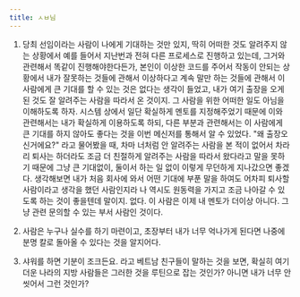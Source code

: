 ```yaml
---
title: ㅅㅂ님
---
```


1. 당최 선임이라는 사람이 나에게 기대하는 것만 있지, 딱히 어떠한 것도 알려주지 않는 상황에서 예를 들어서 지난번과 전혀 다른 프로세스로 진행하고 있는데, 그거와 관련해서 똑같이 진행해야한다든가, 본인이 이상한 코드를 주어서 작동이 안되는 상황에서 내가 잘못하는 것들에 관해서 이상하다고 계속 말만 하는 것들에 관해서 이 사람에게 큰 기대를 할 수 있는 것은 없다는 생각이 들었고, 내가 여기 출장을 오게 된 것도 잘 알려주는 사람을 따라서 온 것이지. 그 사람을 위한 어떠한 일도 아님을 이해하도록 하자. 시스템 상에서 일단 확실하게 멘토를 지정해주었기 때문에 이와 관련해서는 내가 확실하게 이용하도록 하되, 다른 부분과 관련해서는 이 사람에게 큰 기대를 하지 않아도 좋다는 것을 이번 메신저를 통해서 알 수 있었다. "왜 출장오신거에요?" 라고 물어봤을 때, 차마 너처럼 안 알려주는 사람을 본 적이 없어서 차라리 퇴사는 하더라도 조금 더 친절하게 알려주는 사람을 따라서 왔다라고 말을 못하기 때문에 그냥 큰 기대없이, 둘이서 하는 일 없이 이렇게 무던하게 지나갔으면 좋겠다. 생각해보면 내가 처음 회사에 와서 어떤 기대에 부푼 말을 하여도 어차피 퇴사할 사람이라고 생각을 했던 사람인지라 나 역시도 원동력을 가지고 조금 나아갈 수 있도록 하는 것이 좋을텐데 말이지. 없다. 이 사람은 이제 내 멘토가 더이상 아니다. 그냥 관련 문의할 수 있는 부서 사람인 것이다.

2. 사람은 누구나 실수를 하기 마련이고, 초장부터 내가 너무 억나가게 된다면 나중에 분명 칼로 돌아올 수 있다는 것을 알지어다.

3. 샤워를 하면 기분이 조크든요. 라고 베트남 친구들이 말하는 것을 보면, 확실히 여기 더운 나라의 지방 사람들은 그러한 것을 루틴으로 잡는 것인가? 아니면 내가 너무 안 씻어서 그런 것인가?